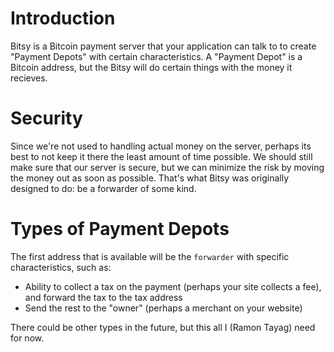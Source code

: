 # Introduction

Bitsy is a Bitcoin payment server that your application can talk to to create "Payment Depots" with certain characteristics. A "Payment Depot" is a Bitcoin address, but the Bitsy will do certain things with the money it recieves.

# Security

Since we're not used to handling actual money on the server, perhaps its best to not keep it there the least amount of time possible. We should still make sure that our server is secure, but we can minimize the risk by moving the money out as soon as possible. That's what Bitsy was originally designed to do: be a forwarder of some kind.

# Types of Payment Depots

The first address that is available will be the `forwarder` with specific characteristics, such as:

- Ability to collect a tax on the payment (perhaps your site collects a fee), and forward the tax to the tax address
- Send the rest to the "owner" (perhaps a merchant on your website)

There could be other types in the future, but this all I (Ramon Tayag) need for now.
